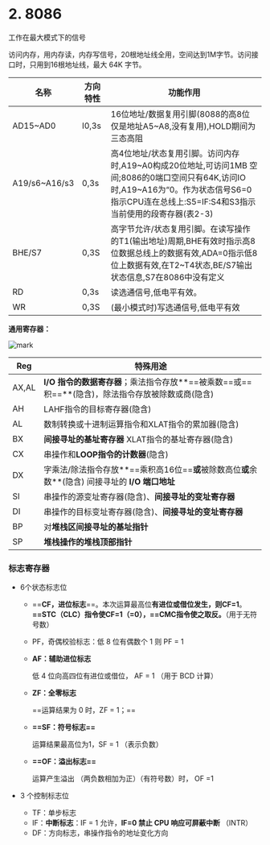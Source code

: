 # 2. 8086

工作在最大模式下的信号

访问内存，用内存读，内存写信号，20根地址线全用，空间达到1M字节。访问接口时，只用到16根地址线，最大 64K 字节。

| 名称          | 方向特性 | 功能作用                                                     |
| ------------- | -------- | ------------------------------------------------------------ |
| AD15~AD0      | I0,3s    | 16位地址/数据复用引脚(8088的高8位仅是地址A5~A8,没有复用),HOLD期间为三态高阻 |
| A19/s6~A16/s3 | 0,3s     | 高4位地址/状态复用引脚。访问内存时,A19\~A0构成20位地址,可访问1MB 空间;8086的0端口空间只有64K,访问IO时,A19~A16为“0。作为状态信号S6=0指示CPU连在总线上:S5=IF:S4和S3指示当前使用的段寄存器(表2-3) |
| BHE/S7        | 0,3S     | 高字节允许/状态复用引脚。在读写操作的T1(输出地址)周期,BHE有效时指示高8位数据总线上的数据有效,ADA=0指示低8位上数据有效,在T2~T4状态,BE/S7输出状态信息,S7在8086中没有定义 |
| RD            | 0,3s     | 读选通信号,低电平有效。                                      |
| WR            | 0,3S     | (最小模式时)写选通信号,低电平有效                            |

**通用寄存器：**

![mark](http://media.sumblog.cn/blog/20181230/RMpszHyRkEyG.png?imageMogr2/thumbnail/!60p)

| Reg   | 特殊用途                                                     |
| ----- | ------------------------------------------------------------ |
| AX,AL | **I/O 指令的数据寄存器**；乘法指令存放**==被乘数==或==积==**(隐含)，除法指令存放被除数或商(隐含) |
| AH    | LAHF指令的目标寄存器(隐含)                                   |
| AL    | 数制转换或十进制运算指令和XLAT指令的累加器(隐含)             |
| BX    | **间接寻址的基址寄存器** XLAT指令的基址寄存器(隐含)          |
| CX    | 串操作和**LOOP指令的计数器**(隐含)                           |
| DX    | 字乘法/除法指令存放**==乘积高16位==**或**被除数高位**或**余数**(隐含) 间接寻址的 **I/O 端口地址** |
| SI    | 串操作的源变址寄存器(隐含)、**间接寻址的变址寄存器**         |
| DI    | 串操作的目标变址寄存器(隐含)、**间接寻址的变址寄存器**       |
| BP    | 对**堆栈区间接寻址的基址指针**                               |
| SP    | **堆栈操作的堆栈顶部指针**                                   |

### 标志寄存器

- 6个状态标志位

  - ==**CF，进位标志**==。本次运算最高位**有进位或借位发生，则CF=1**。**==STC（CLC）指令使CF=1（=0），==CMC指令使之取反。**（用于无符号数）

  - PF，奇偶校验标志：低 8 位有偶数个 1 则 PF = 1

  - **AF：辅助进位标志**

    低 4 位向高四位有进位或借位， AF = 1 （用于 BCD 计算）

  - **ZF：全零标志**

    ==运算结果为 0 时，ZF = 1；==

  - **==SF：符号标志==** 

    运算结果最高位为1，SF = 1 （表示负数）

  - **==OF：溢出标志==**

    运算产生溢出 （两负数相加为正）（有符号数）时， OF =1

- 3 个控制标志位

  - TF：单步标志
  - IF：**中断标志**：IF = 1 允许，**IF=0 禁止 CPU 响应可屏蔽中断** （INTR）
  - DF：方向标志，串操作指令的地址变化方向